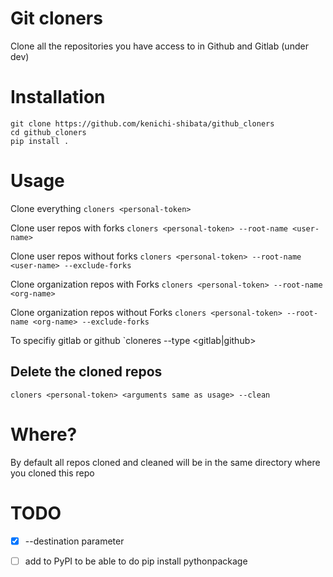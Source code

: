 # Git cloners
Clone all the repositories you have access to in Github and Gitlab (under dev)

# Installation
```
git clone https://github.com/kenichi-shibata/github_cloners
cd github_cloners
pip install .
```
# Usage
Clone everything
`cloners <personal-token> `


Clone user repos with forks 
`cloners <personal-token> --root-name <user-name>`


Clone user repos without forks
`cloners <personal-token> --root-name <user-name> --exclude-forks`


Clone organization repos with Forks
`cloners <personal-token> --root-name <org-name>`


Clone organization repos without Forks
`cloners <personal-token> --root-name <org-name> --exclude-forks `

To specifiy gitlab or github
`cloneres <personal-token> --type <gitlab|github>

## Delete the cloned repos
`cloners <personal-token> <arguments same as usage> --clean`

# Where?
By default all repos cloned and cleaned will be in the same directory where you cloned this repo

# TODO
* [x] --destination parameter
* [ ] add to PyPI to be able to do pip install pythonpackage

